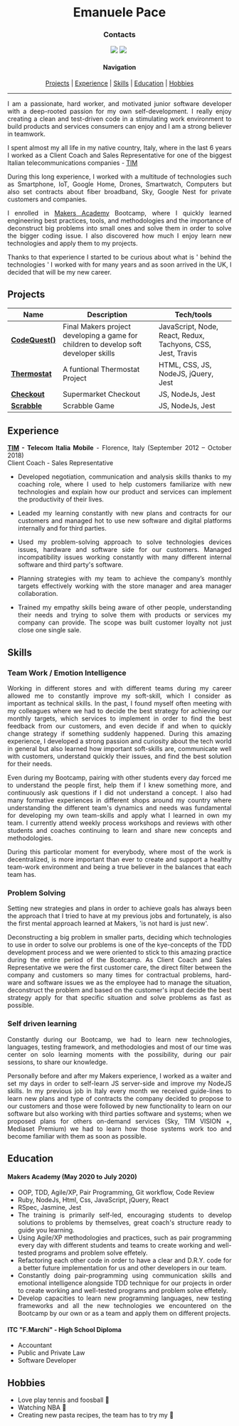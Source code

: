 <h1 align="center" >Emanuele Pace</h1>


<h3 align="center" >Contacts</h3>

<div align="center">
  
  
<a href="https://www.linkedin.com/in/emanuele-pace10/"><img src="https://img.shields.io/badge/LinkedIn-0077B5?style=for-the-badge&logo=linkedin&logoColor=white"></a> <a href="mailto:emanuele.10@utlook.it"><img src="https://img.shields.io/badge/Microsoft_Outlook-0078D4?style=for-the-badge&logo=microsoft-outlook&logoColor=white"></a> <a href="https://github.com/Emanuele-20"><img src="https://img.shields.io/badge/GitHub-100000?style=for-the-badge&logo=github&logoColor=white" alt=""></a>




#### Navigation


[Projects](#projects) | [Experience](#experience) | [Skills](#skills) | [Education](#education) | [Hobbies](#hobbies)

---------------


</div>

<div align="justify">
I am a passionate, hard worker, and motivated junior software developer with a deep-rooted passion for my own self-development. I really enjoy creating a clean and test-driven code in a stimulating work environment to build products and services consumers can enjoy and I am a strong believer in teamwork.

I spent almost my all life in my native country, Italy, where in the last 6 years I worked as a Client Coach and Sales Representative for one of the biggest Italian telecommunications companies - [TIM](https://www.tim.it)

During this long experience, I worked with a multitude of technologies such as Smartphone, IoT, Google Home, Drones, Smartwatch, Computers but also set contracts about fiber broadband, Sky, Google Nest for private customers and companies.

I enrolled in [Makers Academy](https://www.makers.tech) Bootcamp, where I quickly learned engineering best practices, tools, and methodologies and the importance of deconstruct big problems into small ones and solve them in order to solve the bigger coding issue. I also discovered how much I enjoy learn new technologies and apply them to my projects.

Thanks to that experience I started to be curious about what is  ' behind the technologies ' I worked with for many years and as soon arrived in the UK, I decided that will be my new career.



## Projects

| Name                         | Description       | Tech/tools        |
| ---------------------------- | ----------------- | ----------------- |
| [**CodeQuest()**](https://github.com/Emanuele-20/codeQuest)| Final Makers project developing a game for children to develop soft developer skills | JavaScript, Node, React, Redux, Tachyons, CSS, Jest, Travis|
| [**Thermostat**](https://github.com/Emanuele-20/Thermostat) | A funtional Thermostat Project  | HTML, CSS, JS, NodeJS, jQuery, Jest              |
| [**Checkout**](https://github.com/Emanuele-20/checkout) | Supermarket Checkout | JS, NodeJs, Jest              |
| [**Scrabble**](https://github.com/Emanuele-20/scrabble) | Scrabble Game | JS, NodeJs, Jest              |


## Experience

**[TIM](www.tim.it) - Telecom Italia Mobile** - Florence, Italy
(September 2012 – October 2018)  
Client Coach - Sales Representative  

 
* Developed negotiation, communication and analysis skills thanks to my coaching role, where I used to help customers familiarize with new technologies and explain how our product and services can implement the productivity of their lives.  

* Leaded my learning constantly with new plans and contracts for our customers and managed hot  to use new software and digital platforms internally and for third parties.

* Used my problem-solving approach to solve technologies devices issues, hardware and software side for our customers. Managed incompatibility issues working constantly with many different internal software and third party's software. 

* Planning strategies with my team to achieve the company’s monthly targets effectively working with the store manager and area manager collaboration. 

* Trained my empathy skills being aware of other people, understanding their needs and trying to solve them with products or services my company can provide. The scope was built customer loyalty not just close one single sale. 


## Skills

### Team Work / Emotion Intelligence 

Working in different stores and with different teams during my career allowed me to constantly improve my soft-skill, which I consider as important as technical skills.
In the past, I found myself often meeting with my colleagues where we had to decide the best strategy for achieving our monthly targets, which services to implement in order to find the best feedback from our customers, and even decide if and when to quickly change strategy if something suddenly happened.
During this amazing experience, I developed a strong passion and curiosity about the tech world in general but also learned how important soft-skills are, communicate well with customers, understand quickly their issues, and find the best solution for their needs.


Even during my Bootcamp, pairing with other students every day forced me to understand the people first, help them if I knew something more, and continuously ask questions if I did not understand a concept. 
I also had many formative experiences in different shops around my country where understanding the different team's dynamics and needs was fundamental for developing my own team-skills and apply what I learned in own my team.
I currently attend weekly process workshops and reviews with other students and coaches continuing to learn and share new concepts and methodologies.

During this particolar moment for everybody, where most of the work is decentralized, is more important than ever to create and support a healthy team-work environment and being a true believer in the balances that each team has.

### Problem Solving 

Setting new strategies and plans in order to achieve goals has always been the approach that I tried to have at my previous jobs and fortunately, is also the first mental approach learned at Makers, 'is not hard is just new'.

Deconstructing a big problem in smaller parts, deciding which technologies to use in order to solve our problems is one of the kye-concepts of the TDD development process and we were oriented to stick to this amazing practice during the entire period of the Bootcamp. 
As Client Coach and Sales Representative we were the first customer care, the direct filter between the company and customers so many times for contractual problems, hard-ware and software issues we as the employee had to manage the situation, deconstruct the problem and based on the customer's input decide the best strategy apply for that specific situation and solve problems as fast as possible.

### Self driven learning

Constantly during our Bootcamp, we had to learn new technologies, languages, testing framework, and methodologies and most of our time was center on solo learning moments with the possibility, during our pair sessions, to share our knowledge. 

Personally before and after my Makers experience, I worked as a waiter and set my days in order to self-learn JS server-side and improve my NodeJS skills.
In my previous job in Italy every month we received guide-lines to learn new plans and type of contracts the company decided to propose to our customers and those were followed by new functionality to learn on our software but also working with third parties software and systems; when we proposed plans for others on-demand services (Sky, TIM VISION +, Mediaset Premium) we had to learn how those systems work too and become familiar with them as soon as possible.

## Education

#### Makers Academy (May 2020 to July 2020)

- OOP, TDD, Agile/XP, Pair Programming, Git workflow, Code Review
- Ruby, NodeJs, Html, Css, JavaScript, jQuery, React
- RSpec, Jasmine, Jest
- The training is primarily self-led, encouraging students to develop solutions to problems by themselves, great coach's structure ready to guide you learning. 
- Using Agile/XP methodologies and practices, such as pair programming every day with different students and teams to create working and well-tested programs and problem solve effetely. 
- Refactoring each other code in order to have a clear and D.R.Y. code for a better future implementation for us and other developers in our team. 
- Constantly doing pair-programming using communication skills and emotional intelligence alongside TDD technique for our projects in order to create working and well-tested programs and problem solve effetely.  
- Develop capacities to learn new programming languages, new testing frameworks and all the new technologies we encountered on the Bootcamp by our own or as a team and apply them on different projects. 

#### ITC "F.Marchi" - High School Diploma 

- Accountant
- Public and Private Law
- Software Developer

## Hobbies
- Love play tennis and foosball :tennis:
- Watching NBA :basketball:
- Creating new pasta recipes, the team has to try my :spaghetti:

</div>


